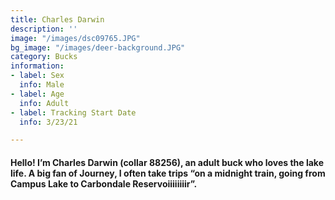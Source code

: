 ```yaml
---
title: Charles Darwin
description: ''
image: "/images/dsc09765.JPG"
bg_image: "/images/deer-background.JPG"
category: Bucks
information:
- label: Sex
  info: Male
- label: Age
  info: Adult
- label: Tracking Start Date
  info: 3/23/21

---
```

#### Hello! I’m Charles Darwin (collar 88256), an adult buck who loves the lake life. A big fan of Journey, I often take trips “on a midnight train, going from Campus Lake to Carbondale Reservoiiiiiiiir”.